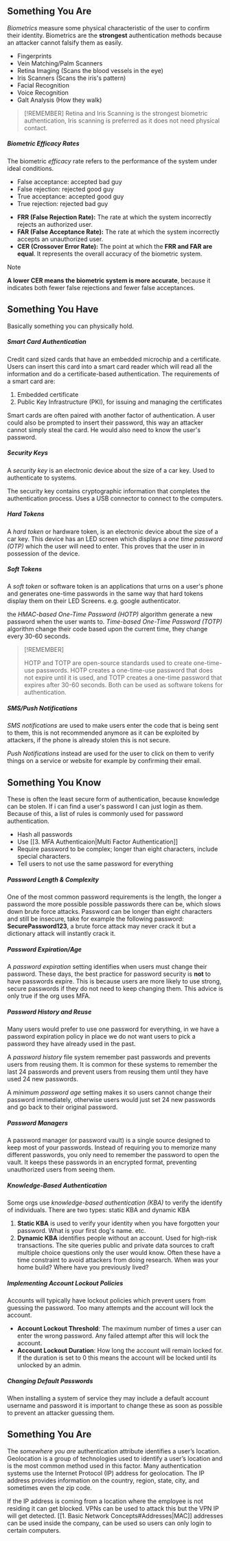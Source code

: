 ## Something You Are
*Biometrics* measure some physical characteristic of the user to confirm their identity. Biometrics are the **strongest** authentication methods because an attacker cannot falsify them as easily. 

* Fingerprints
* Vein Matching/Palm Scanners
* Retina Imaging (Scans the blood vessels in the eye)
* Iris Scanners (Scans the iris's pattern)
* Facial Recognition
* Voice Recognition
* Galt Analysis (How they walk)

> [!REMEMBER]
> Retina and Iris Scanning is the strongest biometric authentication, Iris scanning is preferred as it does not need physical contact.

##### Biometric Efficacy Rates
The biometric *efficacy* rate refers to the performance of the system under ideal conditions.

* False acceptance: accepted bad guy
* False rejection: rejected good guy
* True acceptance: accepted good guy
* True rejection: rejected bad guy

- **FRR (False Rejection Rate):** The rate at which the system incorrectly rejects an authorized user.
- **FAR (False Acceptance Rate):** The rate at which the system incorrectly accepts an unauthorized user.
- **CER (Crossover Error Rate):** The point at which the **FRR and FAR are equal**. It represents the overall accuracy of the biometric system.
    

> [!NOTE]
> **A lower CER means the biometric system is more accurate**, because it indicates both fewer false rejections and fewer false acceptances.


## Something You Have
Basically something you can physically hold.

##### Smart Card Authentication
Credit card sized cards that have an embedded microchip and a certificate. Users can insert this card into a smart card reader which will read all the information and do a certificate-based authentication. The requirements of a smart card are:

1. Embedded certificate
2. Public Key Infrastructure (PKI), for issuing and managing the certificates

Smart cards are often paired with another factor of authentication. A user could also be prompted to insert their password, this way an attacker cannot simply steal the card. He would also need to know the user's password.

##### Security Keys
A *security key* is an electronic device about the size of a car key. Used to authenticate to systems. 

The security key contains cryptographic information that completes the authentication process. Uses a USB connector to connect to the computers.

##### Hard Tokens
A *hard token* or hardware token, is an electronic device about the size of a car key. This device has an LED screen which displays a *one time password (OTP)* which the user will need to enter. This proves that the user in in possession of the device. 

##### Soft Tokens
A *soft token* or software token is an applications that urns on a user's phone and generates one-time passwords in the same way that hard tokens display them on their LED Screens. e.g. google authenticator.

the *HMAC-based One-Time Password (HOTP)* algorithm generate a new password when the user wants to. *Time-based One-Time Password (TOTP)* algorithm change their code based upon the current time, they change every 30-60 seconds.


> [!REMEMBER]
> 
> HOTP and TOTP are open-source standards used to create one-time-use passwords. HOTP creates a one-time-use password that does not expire until it is used, and TOTP creates a one-time password that expires after 30-60 seconds. Both can be used as software tokens for authentication.

##### SMS/Push Notifications
*SMS notifications* are used to make users enter the code that is being sent to them, this is not recommended anymore as it can be exploited by attackers, if the phone is already stolen this is not secure. 

*Push Notifications* instead are used for the user to click on them to verify things on a service or website for example by confirming their email.

## Something You Know
These is often the least secure form of authentication, because knowledge can be stolen. If i can find a user's password I can just login as them. Because of this, a list of rules is commonly used for password authentication.

* Hash all passwords
* Use [[3. MFA Authenticaion|Multi Factor Authentication]]
* Require password to be complex; longer than eight characters, include special characters.
* Tell users to not use the same password for everything

##### Password Length & Complexity
One of the most common password requirements is the length, the longer a password the more possible possible passwords there can be, which slows down brute force attacks. Password can be longer than eight characters and still be insecure, take for example the following password: **SecurePassword123**, a brute force attack may never crack it but a dictionary attack will instantly crack it. 

##### Password Expiration/Age
A *password expiration* setting identifies when users must change their password. These days, the best practice for password security is **not** to have passwords expire. This is because users are more likely to use strong, secure passwords if they do not need to keep changing them. This advice is only true if the org uses MFA.

##### Password History and Reuse
Many users would prefer to use one password for everything, in we have a password expiration policy in place we do not want users to pick a password they have already used in the past. 

A *password history* file system remember past passwords and prevents users from reusing them. It is common for these systems to remember the last 24 passwords and prevent users from reusing them until they have used 24 new passwords.

A *minimum password age* setting makes it so users cannot change their password immediately, otherwise users would just set 24 new passwords and go back to their original password. 

##### Password Managers
A password manager (or password vault) is a single source designed to keep most of your passwords. Instead of requiring you to memorize many different passwords, you only need to remember the password to open the vault. It keeps these passwords in an encrypted format, preventing unauthorized users from seeing them.

##### Knowledge-Based Authentication
Some orgs use *knowledge-based authentication (KBA)* to verify the identify of individuals. There are two types: static KBA and  dynamic KBA

1. **Static KBA** is used to verify your identity when you have forgotten your password. What is your first dog's name. etc.
2. **Dynamic KBA** identifies people without an account. Used for high-risk transactions. The site queries public and private data sources to craft multiple choice questions only the user would know. Often these have a time constraint to avoid attackers from doing research. When was your home build? Where have you previously lived?

##### Implementing Account Lockout Policies
Accounts will typically have lockout policies which prevent users from guessing the password. Too many attempts and the account will lock the account.

* **Account Lockout Threshold**: The maximum number of times a user can enter the wrong password. Any failed attempt after this will lock the account. 
* **Account Lockout Duration**: How long the account will remain locked for. If the duration is set to 0 this means the account will be locked until its unlocked by an admin.

##### Changing Default Passwords
When installing a system of service they may include a default account username and password it is important to change these as soon as possible to prevent an attacker guessing them.


## Something You Are
The *somewhere you are* authentication attribute identifies a user’s location. Geolocation is a group of technologies used to identify a user’s location and is the most common method used in this factor. Many authentication systems use the Internet Protocol (IP) address for geolocation. The IP address provides information on the country, region, state, city, and sometimes even the zip code.

If the IP address is coming from a location where the employee is not residing it can get blocked. VPNs can be used to attack this but the VPN IP will get detected. [[1. Basic Network Concepts#Addresses|MAC]] addresses can be used inside the company, can be used so users can only login to certain computers.